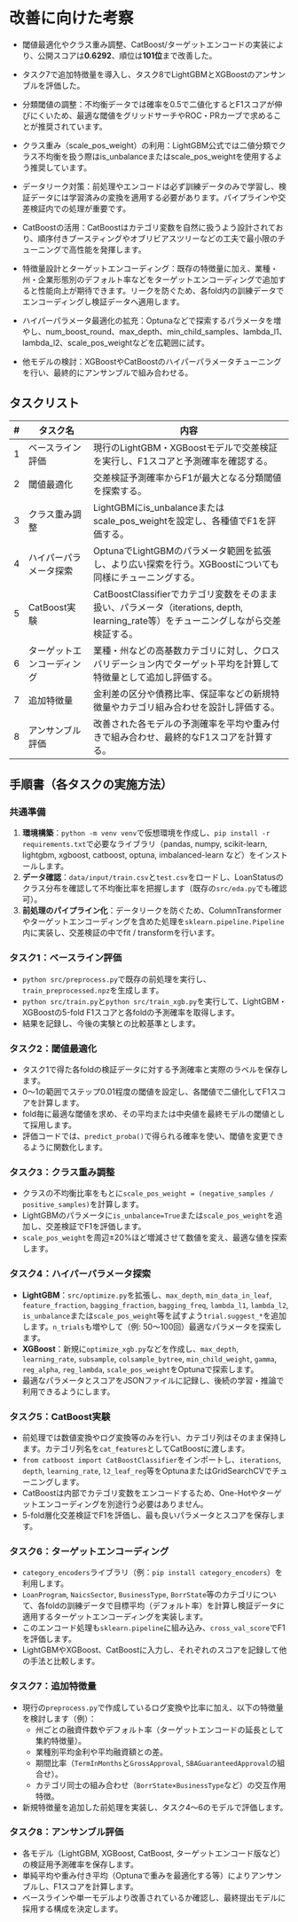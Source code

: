 # 改善に向けた考察

- 閾値最適化やクラス重み調整、CatBoost/ターゲットエンコードの実装により、公開スコアは**0.6292**、順位は**101位**まで改善した。
- タスク7で追加特徴量を導入し、タスク8でLightGBMとXGBoostのアンサンブルを評価した。

 - 分類閾値の調整：不均衡データでは確率を0.5で二値化するとF1スコアが伸びにくいため、最適な閾値をグリッドサーチやROC・PRカーブで求めることが推奨されています。
 - クラス重み（scale_pos_weight）の利用：LightGBM公式では二値分類でクラス不均衡を扱う際はis_unbalanceまたはscale_pos_weightを使用するよう推奨しています。
- データリーク対策：前処理やエンコードは必ず訓練データのみで学習し、検証データには学習済みの変換を適用する必要があります。パイプラインや交差検証内での処理が重要です。
- CatBoostの活用：CatBoostはカテゴリ変数を自然に扱うよう設計されており、順序付きブースティングやオブリビアスツリーなどの工夫で最小限のチューニングで高性能を発揮します。
- 特徴量設計とターゲットエンコーディング：既存の特徴量に加え、業種・州・企業形態別のデフォルト率などをターゲットエンコーディングで追加すると性能向上が期待できます。リークを防ぐため、各fold内の訓練データでエンコーディングし検証データへ適用します。
- ハイパーパラメータ最適化の拡充：Optunaなどで探索するパラメータを増やし、num_boost_round、max_depth、min_child_samples、lambda_l1、lambda_l2、scale_pos_weightなどを広範囲に試す。
- 他モデルの検討：XGBoostやCatBoostのハイパーパラメータチューニングを行い、最終的にアンサンブルで組み合わせる。

## タスクリスト

| # | タスク名 | 内容 |
|---|---|---|
| 1 | ベースライン評価 | 現行のLightGBM・XGBoostモデルで交差検証を実行し、F1スコアと予測確率を確認する。 |
| 2 | 閾値最適化 | 交差検証予測確率からF1が最大となる分類閾値を探索する。 |
| 3 | クラス重み調整 | LightGBMにis_unbalanceまたはscale_pos_weightを設定し、各種値でF1を評価する。 |
| 4 | ハイパーパラメータ探索 | OptunaでLightGBMのパラメータ範囲を拡張し、より広い探索を行う。XGBoostについても同様にチューニングする。 |
| 5 | CatBoost実験 | CatBoostClassifierでカテゴリ変数をそのまま扱い、パラメータ（iterations, depth, learning_rate等）をチューニングしながら交差検証する。 |
| 6 | ターゲットエンコーディング | 業種・州などの高基数カテゴリに対し、クロスバリデーション内でターゲット平均を計算して特徴量として追加し評価する。 |
| 7 | 追加特徴量 | 金利差の区分や債務比率、保証率などの新規特徴量やカテゴリ組み合わせを設計し評価する。 |
| 8 | アンサンブル評価 | 改善された各モデルの予測確率を平均や重み付きで組み合わせ、最終的なF1スコアを計算する。 |

## 手順書（各タスクの実施方法）

### 共通準備

1. **環境構築**：`python -m venv venv`で仮想環境を作成し、`pip install -r requirements.txt`で必要なライブラリ（pandas, numpy, scikit-learn, lightgbm, xgboost, catboost, optuna, imbalanced-learn など）をインストールします。
2. **データ確認**：`data/input/train.csv`と`test.csv`をロードし、LoanStatusのクラス分布を確認して不均衡比率を把握します（既存の`src/eda.py`でも確認可）。
3. **前処理のパイプライン化**：データリークを防ぐため、ColumnTransformerやターゲットエンコーディングを含めた処理を`sklearn.pipeline.Pipeline`内に実装し、交差検証の中でfit / transformを行います。

### タスク1：ベースライン評価

- `python src/preprocess.py`で既存の前処理を実行し、`train_preprocessed.npz`を生成します。
- `python src/train.py`と`python src/train_xgb.py`を実行して、LightGBM・XGBoostの5-fold F1スコアと各foldの予測確率を取得します。
- 結果を記録し、今後の実験との比較基準とします。

### タスク2：閾値最適化

- タスク1で得た各foldの検証データに対する予測確率と実際のラベルを保存します。
- 0〜1の範囲でステップ0.01程度の閾値を設定し、各閾値で二値化してF1スコアを計算します。
- fold毎に最適な閾値を求め、その平均または中央値を最終モデルの閾値として採用します。
- 評価コードでは、`predict_proba()`で得られる確率を使い、閾値を変更できるように関数化します。

### タスク3：クラス重み調整

- クラスの不均衡比率をもとに`scale_pos_weight = (negative_samples / positive_samples)`を計算します。
- LightGBMのパラメータに`is_unbalance=True`または`scale_pos_weight`を追加し、交差検証でF1を評価します。
- `scale_pos_weight`を周辺±20%ほど増減させて数値を変え、最適な値を探索します。

### タスク4：ハイパーパラメータ探索

- **LightGBM**：`src/optimize.py`を拡張し、`max_depth`, `min_data_in_leaf`, `feature_fraction`, `bagging_fraction`, `bagging_freq`, `lambda_l1`, `lambda_l2`, `is_unbalance`または`scale_pos_weight`等を試すよう`trial.suggest_*`を追加します。`n_trials`も増やして（例: 50〜100回）最適なパラメータを探索します。
- **XGBoost**：新規に`optimize_xgb.py`などを作成し、`max_depth`, `learning_rate`, `subsample`, `colsample_bytree`, `min_child_weight`, `gamma`, `reg_alpha`, `reg_lambda`, `scale_pos_weight`をOptunaで探索します。
- 最適なパラメータとスコアをJSONファイルに記録し、後続の学習・推論で利用できるようにします。

### タスク5：CatBoost実験

- 前処理では数値変換やログ変換等のみを行い、カテゴリ列はそのまま保持します。カテゴリ列名を`cat_features`としてCatBoostに渡します。
- `from catboost import CatBoostClassifier`をインポートし、`iterations`, `depth`, `learning_rate`, `l2_leaf_reg`等をOptunaまたはGridSearchCVでチューニングします。
- CatBoostは内部でカテゴリ変数をエンコードするため、One-Hotやターゲットエンコーディングを別途行う必要はありません。
- 5-fold層化交差検証でF1を評価し、最も良いパラメータとスコアを保存します。

### タスク6：ターゲットエンコーディング

- `category_encoders`ライブラリ（例：`pip install category_encoders`）を利用します。
- `LoanProgram`, `NaicsSector`, `BusinessType`, `BorrState`等のカテゴリについて、各foldの訓練データで目標平均（デフォルト率）を計算し検証データに適用するターゲットエンコーディングを実装します。
- このエンコード処理も`sklearn.pipeline`に組み込み、`cross_val_score`でF1を評価します。
- LightGBMやXGBoost、CatBoostに入力し、それぞれのスコアを記録して他の手法と比較します。

### タスク7：追加特徴量

- 現行の`preprocess.py`で作成しているログ変換や比率に加え、以下の特徴量を検討します（例）：
  - 州ごとの融資件数やデフォルト率（ターゲットエンコードの延長として集約特徴量）。
  - 業種別平均金利や平均融資額との差。
  - 期間比率（`TermInMonths`と`GrossApproval`, `SBAGuaranteedApproval`の組合せ）。
  - カテゴリ同士の組み合わせ（`BorrState×BusinessType`など）の交互作用特徴。
- 新規特徴量を追加した前処理を実装し、タスク4〜6のモデルで評価します。

### タスク8：アンサンブル評価

- 各モデル（LightGBM, XGBoost, CatBoost, ターゲットエンコード版など）の検証用予測確率を保存します。
- 単純平均や重み付き平均（Optunaで重みを最適化する等）によりアンサンブルし、F1スコアを計算します。
- ベースラインや単一モデルより改善されているか確認し、最終提出モデルに採用する構成を決定します。

